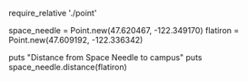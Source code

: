 require_relative './point'

space_needle = Point.new(47.620467, -122.349170)
flatiron = Point.new(47.609192, -122.336342)

puts "Distance from Space Needle to campus"
puts space_needle.distance(flatiron)